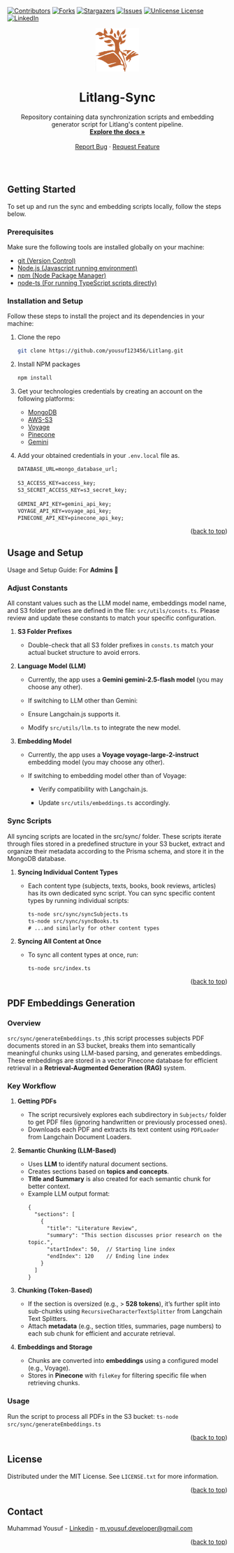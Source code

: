 <!-- Improved compatibility of back to top link -->
<a id="readme-top"></a>

<!-- PROJECT SHIELDS -->
<!--
*** I'm using markdown "reference style" links for readability.
*** Reference links are enclosed in brackets [ ] instead of parentheses ( ).
*** See the bottom of this document for the declaration of the reference variables
*** for contributors-url, forks-url, etc. This is an optional, concise syntax you may use.
*** https://www.markdownguide.org/basic-syntax/#reference-style-links
-->
[![Contributors][contributors-shield]][contributors-url]
[![Forks][forks-shield]][forks-url]
[![Stargazers][stars-shield]][stars-url]
[![Issues][issues-shield]][issues-url]
[![Unlicense License][license-shield]][license-url]
[![LinkedIn][linkedin-shield]][linkedin-url]

<div align="center">
  <a href="https://github.com/yousuf123456/litlang-sync">
    <img src="https://github.com/yousuf123456/LitLang/blob/main/public/logo.png" alt="Logo" width="100" height="100">
  </a>
  
  <h1>Litlang-Sync</h1>

  <p align="center">
    Repository containing data synchronization scripts and embedding generator script for Litlang's content pipeline.
    <br />
    <a href="https://github.com/yousuf123456/litlang-sync"><strong>Explore the docs »</strong></a>
    <br />
    <br />
    <a href="https://github.com/yousuf123456/litlang-sync/issues/new?labels=bug&template=bug-report---.md">Report Bug</a>
    &middot;
    <a href="https://github.com/yousuf123456/litlang-sync/issues/new?labels=enhancement&template=feature-request---.md">Request Feature</a>
  </p>

  <br />
  <br />
</div>

<!-- GETTING STARTED -->
## Getting Started
To set up and run the sync and embedding scripts locally, follow the steps below.

### Prerequisites
Make sure the following tools are installed globally on your machine:
- [git (Version Control)](https://git-scm.com)
- [Node.js (Javascript running environment)](https://nodejs.org/en)
- [npm (Node Package Manager)](https://www.npmjs.com)
- [node-ts (For running TypeScript scripts directly)](https://www.npmjs.com/package/ts-node)


### Installation and Setup
Follow these steps to install the project and its dependencies in your machine:

1. Clone the repo
   ```sh
   git clone https://github.com/yousuf123456/Litlang.git
   ```

2. Install NPM packages
   ```sh
   npm install
   ```

3. Get your technologies credentials by creating an account on the following platforms:
   - [MongoDB](https://www.mongodb.com/)
   - [AWS-S3](https://aws.amazon.com/s3)
   - [Voyage](https://www.voyageai.com/)
   - [Pinecone](https://www.pinecone.io/)
   - [Gemini](https://ai.google.dev/gemini-api/docs/available-regions)

4. Add your obtained credentials in your `.env.local` file as.
   ```
   DATABASE_URL=mongo_database_url;
   
   S3_ACCESS_KEY=access_key;
   S3_SECRET_ACCESS_KEY=s3_secret_key;

   GEMINI_API_KEY=gemini_api_key;
   VOYAGE_API_KEY=voyage_api_key;
   PINECONE_API_KEY=pinecone_api_key;
   ```

<p align="right">(<a href="#readme-top">back to top</a>)</p>


<!-- USAGE EXAMPLES -->
## Usage and Setup

Usage and Setup Guide: For **Admins :open_file_folder:** 

### Adjust Constants
All constant values such as the LLM model name, embeddings model name, and S3 folder prefixes are defined in the file: ```src/utils/consts.ts```. Please review and update these constants to match your specific configuration.

1. **S3 Folder Prefixes**
   - Double-check that all S3 folder prefixes in ```consts.ts``` match your actual bucket structure to avoid errors.

2. **Language Model (LLM)**
   - Currently, the app uses a **Gemini gemini-2.5-flash model** (you may choose any other).
  
   - If switching to LLM other than Gemini:
  
   - Ensure Langchain.js supports it.
    
   - Modify ```src/utils/llm.ts``` to integrate the new model.

3. **Embedding Model**
   - Currently, the app uses a **Voyage voyage-large-2-instruct** embedding model (you may choose any other).
  
   - If switching to embedding model other than of Voyage:
  
     - Verify compatibility with Langchain.js.
    
     - Update ```src/utils/embeddings.ts``` accordingly. 


### Sync Scripts

All syncing scripts are located in the src/sync/ folder. These scripts iterate through files stored in a predefined structure in your S3 bucket, extract and organize their metadata according to the Prisma schema, and store it in the MongoDB database.

1. **Syncing Individual Content Types**
   - Each content type (subjects, texts, books, book reviews, articles) has its own dedicated sync script. You can sync specific content types by running individual scripts:
      ```
      ts-node src/sync/syncSubjects.ts  
      ts-node src/sync/syncBooks.ts  
      # ...and similarly for other content types
      ```

2. **Syncing All Content at Once**
   - To sync all content types at once, run:
      ```
      ts-node src/index.ts
      ```

<p align="right">(<a href="#readme-top">back to top</a>)</p>


<!-- Embeddings Generation Process Overview -->
## PDF Embeddings Generation

### Overview
```src/sync/generateEmbeddings.ts``` ,this script processes subjects PDF documents stored in an S3 bucket, breaks them into semantically meaningful chunks using LLM-based parsing, and generates embeddings. These embeddings are stored in a vector Pinecone database for efficient retrieval in a **Retrieval-Augmented Generation (RAG)** system.

### Key Workflow

1. **Getting PDFs**
   - The script recursively explores each subdirectory in ```Subjects/``` folder to get PDF files (ignoring handwritten or previously processed ones).
   - Downloads each PDF and extracts its text content using ```PDFLoader``` from Langchain Document Loaders.

2. **Semantic Chunking (LLM-Based)**
   - Uses **LLM** to identify natural document sections.
   - Creates sections based on **topics and concepts**.
   - **Title and Summary** is also created for each semantic chunk for better context.
   - Example LLM output format:
      ```
      {
        "sections": [
          {
            "title": "Literature Review",
            "summary": "This section discusses prior research on the topic.",
            "startIndex": 50,  // Starting line index
            "endIndex": 120    // Ending line index
          }
        ]
      }
      ```

3. **Chunking (Token-Based)**
   - If the section is oversized (e.g., > **528 tokens**), it’s further split into sub-chunks using ```RecursiveCharacterTextSplitter``` from Langchain Text Splitters.
   - Attach **metadata** (e.g., section titles, summaries, page numbers) to each sub chunk for efficient and accurate retrieval.
  
4. **Embeddings and Storage**
   - Chunks are converted into **embeddings** using a configured model (e.g., Voyage).
   - Stores in **Pinecone** with ```fileKey``` for filtering specific file when retrieving chunks.
  
### Usage
Run the script to process all PDFs in the S3 bucket:
```ts-node src/sync/generateEmbeddings.ts```

<p align="right">(<a href="#readme-top">back to top</a>)</p>



<!-- LICENSE -->
## License

Distributed under the MIT License. See `LICENSE.txt` for more information.

<p align="right">(<a href="#readme-top">back to top</a>)</p>


<!-- CONTACT -->
## Contact

Muhammad Yousuf - [Linkedin](www.linkedin.com/in/muhammad-yousuf-dev) - m.yousuf.developer@gmail.com

<p align="right">(<a href="#readme-top">back to top</a>)</p>

<!-- MARKDOWN LINKS & IMAGES -->
<!-- https://www.markdownguide.org/basic-syntax/#reference-style-links -->
[contributors-shield]: https://img.shields.io/github/contributors/yousuf123456/litlang-sync.svg?style=for-the-badge
[contributors-url]: https://github.com/yousuf123456/litlang-sync/graphs/contributors
[forks-shield]: https://img.shields.io/github/forks/yousuf123456/litlang-sync.svg?style=for-the-badge
[forks-url]: https://github.com/yousuf123456/litlang-sync/network/members
[stars-shield]: https://img.shields.io/github/stars/yousuf123456/litlang-sync.svg?style=for-the-badge
[stars-url]: https://github.com/yousuf123456/litlang-sync/stargazers
[issues-shield]: https://img.shields.io/github/issues/yousuf123456/litlang-sync.svg?style=for-the-badge
[issues-url]: https://github.com/yousuf123456/litlang-sync/issues
[license-shield]: https://img.shields.io/github/license/yousuf123456/litlang-sync.svg?style=for-the-badge
[license-url]: https://github.com/yousuf123456/litlang-sync/blob/master/LICENSE.txt
[linkedin-shield]: https://img.shields.io/badge/-LinkedIn-black.svg?style=for-the-badge&logo=linkedin&colorB=555
[linkedin-url]: https://linkedin.com/in/muhammad-yousuf-dev
